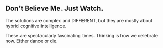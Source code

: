 ## Don't Believe Me. Just Watch.

The solutions are complex and DIFFERENT, but they are mostly about hybrid cognitive intelligence.

These are spectacularly fascinating times. Thinking is how we celebrate now. Either dance or die.

